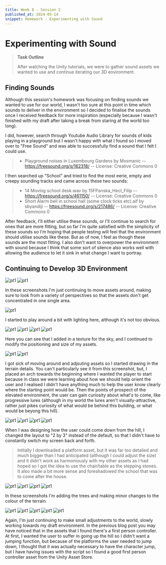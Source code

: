 ```yaml
---
title: Week 8 - Session 2
published_at: 2024-05-14
snippet: Homework - Experimenting with Sound
---
```

# Experimenting with Sound
>**Task Outline**
>
> After watching the Unity tutorials, we were to gather sound assets we wanted to use and continue iterating our 3D environment.

## Finding Sounds
Although this session's homework was focusing on finding sounds we wanted to use for our world, I wasn't too sure at this point in time which sounds to deliver in the environment so I decided to finalise the sounds once I received feedback for more inspiration (especially because I wasn't finished with my draft after taking a break from staring at the world too long).

I did, however, search through Youtube Audio Library for sounds of kids playing in a playground but I wasn't happy with what I found so I moved over to "Free Sound" and was able to successfully find a sound that I felt I could use.
>- Playground noises in Luxembourg Gardens by Mxsmanic -- https://freesound.org/s/162318/ -- License: Creative Commons 0

I then searched up "School" and tried to find the most eerie, empty and creepy sounding tracks and came across these two sounds:

> - 14 Moving school desk.wav by 15FPanska_Hecl_Filip -- https://freesound.org/s/461150/ -- License: Creative Commons 0
> - Short Alarm bell in school hall (some clock ticks etc).aif by sbyandiji -- https://freesound.org/s/217486/ -- License: Creative Commons 0

After feedback, I'll either utilise these sounds, or I'll continue to search for ones that are more fitting, but so far I'm quite satisfied with the simplicity of these sounds so I'm hoping that people testing will feel that the environment should utilise sounds like these. But as of now, I feel as though these sounds are the most fitting. I also don't want to overpower the environment with sound because I think that some sort of silence also works well with allowing the audience to let it sink in what change I want to portray.

## Continuing to Develop 3D Environment 
![pt1](/W8_WIP/1bplaytest16.png)
![pt1](/W8_WIP/1bplaytest17.png)

In these screenshots I'm just continuing to move assets around, making sure to look from a variety of perspectives so that the assets don't get concentrated in one single area.

![pt1](/W8_WIP/1bplaytest18.png)

I started to play around a bit with lighting here, although it's not too obvious. 

![pt1](/W8_WIP/1bplaytest19.png)
![pt1](/W8_WIP/1bplaytest20.png)
![pt1](/W8_WIP/1bplaytest21.png)
![pt1](/W8_WIP/1bplaytest22.png)

Here you can see that I added in a texture for the sky, and I continued to modify the positioning and size of my assets.

![pt1](/W8_WIP/1bplaytest23.png)
![pt1](/W8_WIP/1bplaytest24.png)

I got sick of moving around and adjsuting assets so I started drawing in the terrain details. You can't particularly see it from this screenshot, but, I placed an arch towards the beginning where I wanted the player to start because in class we were learning about how we should help orient the user and I realised I didn't have anything much to help the user know clearly where the starting point would be. Then the points of prospect of the elevated environment, the user can gain curiosity about what's to come, like progressive lures (although in my world the lures aren't visually-attractive, rather just pikes curiosity of what would be behind this building, or what would be beyong this hill).

![pt1](/W8_WIP/1bplaytest25.png)
![pt1](/W8_WIP/1bplaytest26.png)
![pt1](/W8_WIP/1bplaytest27.png)
![pt1](/W8_WIP/1bplaytest28.png)

When I was designing how the user could come down from the hill, I changed the layout to "2 by 3" instead of the default, so that I didn't have to constantly switch my screen back and forth. 
> Initially I downloaded a platform asset, but it was far too detailed and much bigger than I had anticipated (although I could adjust the size) and it didn't work as harmoniously with my other assets as I had hoped so I got the idea to use the chair/table as the stepping stones. It also made a bit more sense and foreshadowed the school that was to come after the house.

![pt1](/W8_WIP/1bplaytest29.png)
![pt1](/W8_WIP/1bplaytest30.png)
![pt1](/W8_WIP/1bplaytest31.png)
![pt1](/W8_WIP/1bplaytest32.png)

In these screenshots I'm adding the trees and making minor changes to the colour of the terrain.

![pt1](/W8_WIP/1bplaytest33.png)
![pt1](/W8_WIP/1bplaytest34.png)
![pt1](/W8_WIP/1bplaytest35.png)
![pt1](/W8_WIP/1bplaytest36.png)
![pt1](/W8_WIP/1bplaytest37.png)

Again, I'm just continuing to make small adjustments to the world, slowly working towards my draft environment. In the previous blog post you may have noticed that in the assets that I found there's a first person controller. At first, I wanted the user to suffer in going up the hill so I didn't want a jumping function, but because of the platforms the user needed to jump down, I thought that it was actually necessary to have the character jump, but I have having issues with the script so I found a good first person controller asset from the Unity Asset Store.